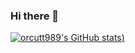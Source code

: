 ### Hi there 👋

<!--
**orcutt989/orcutt989** is a ✨ _special_ ✨ repository because its `README.md` (this file) appears on your GitHub profile.

Here are some ideas to get you started:

- 🔭 I’m currently working on ...
- 🌱 I’m currently learning ...
- 👯 I’m looking to collaborate on ...
- 🤔 I’m looking for help with ...
- 💬 Ask me about ...
- 📫 How to reach me: ...
- 😄 Pronouns: ...
- ⚡ Fun fact: ...
-->

[![orcutt989's GitHub stats](https://github-readme-stats.vercel.app/api?username=orcutt989&show_icons=true))](https://github.com/anuraghazra/github-readme-stats)
